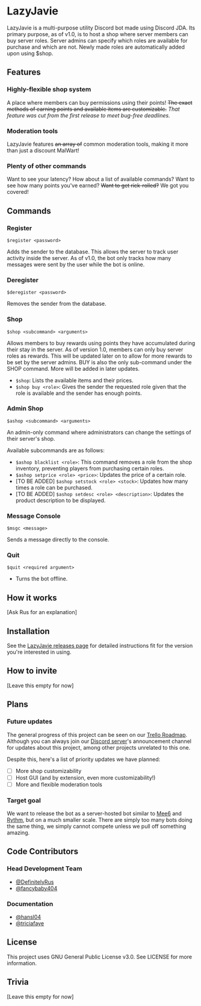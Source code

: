 # LazyJavie
LazyJavie is a multi-purpose utility Discord bot made using Discord JDA. Its primary purpose, as of v1.0, is to host a shop where server members can buy server roles. Server admins can specify which roles are available for purchase and which are not. Newly made roles are automatically added upon using $shop.

## Features
### Highly-flexible shop system
A place where members can buy permissions using their points! ~~The exact methods of earning points and available items are customizable.~~ *That feature was cut from the first release to meet bug-free deadlines.*


### Moderation tools
LazyJavie features ~~an array of~~ common moderation tools, making it more than just a discount MalWart!

### Plenty of other commands
Want to see your latency? How about a list of available commands? Want to see how many points you've earned? ~~Want to get rick-rolled?~~ We got you covered!

## Commands
### Register
	$register <password>
Adds the sender to the database. This allows the server to track user activity inside the server. As of v1.0, the bot only tracks how many messages were sent by the user while the bot is online.

### Deregister
	$deregister <password>
Removes the sender from the database.

### Shop
	$shop <subcommand> <arguments>
Allows members to buy rewards using points they have accumulated during their stay in the server. As of version 1.0, members can only buy server roles as rewards. This will be updated later on to allow for more rewards to be set by the server admins. BUY is also the only sub-command under the SHOP command. More will be added in later updates.
- `$shop`: Lists the available items and their prices.
- `$shop buy <role>`: Gives the sender the requested role given that the role is available and the sender has enough points.

### Admin Shop
	$ashop <subcommand> <arguments>
An admin-only command where administrators can change the settings of their server's shop.

Available subcommands are as follows:
- `$ashop blacklist <role>`: This command removes a role from the shop inventory, preventing players from purchasing certain roles.
- `$ashop setprice <role> <price>`: Updates the price of a certain role.
- [TO BE ADDED] `$ashop setstock <role> <stock>`: Updates how many times a role can be purchased.
- [TO BE ADDED] `$ashop setdesc <role> <description>`: Updates the product description to be displayed.

### Message Console
	$msgc <message>
Sends a message directly to the console.

### Quit
	$quit <required argument>
   - Turns the bot offline.
    
## How it works
[Ask Rus for an explanation]
 
## Installation
See the [LazyJavie releases page](https://github.com/DefinitelyRus/LazyJavie/releases) for detailed instructions fit for the version you're interested in using.
 
## How to invite
[Leave this empty for now]
 
## Plans
### Future updates
The general progress of this project can be seen on our [Trello Roadmap](https://trello.com/b/N6bLfnaB/lazyjavie-roadmap). Although you can always join our [Discord server](discord.gg/bZ728v4)'s announcement channel for updates about this project, among other projects unrelated to this one.

Despite this, here's a list of priority updates we have planned:
- [ ] More shop customizability
- [ ] Host GUI (and by extension, even more customizability!)
- [ ] More and flexible moderation tools

### Target goal
We want to release the bot as a server-hosted bot similar to [Mee6](https://mee6.xyz) and [Rythm](https://rythm.fm), but on a much smaller scale. There are simply too many bots doing the same thing, we simply cannot compete unless we pull off something amazing.

## Code Contributors
### Head Development Team
- [@DefinitelyRus](https://github.com/DefinitelyRus)
- [@fancybaby404](https://github.com/fancybaby404)

### Documentation
- [@hansl04](https://github.com/hansl04)
- [@triciafaye](https://github.com/triciafaye)

## License
This project uses GNU General Public License v3.0. See LICENSE for more information.
 
## Trivia
[Leave this empty for now]
